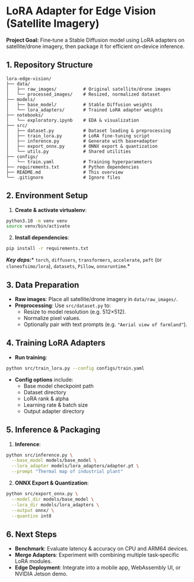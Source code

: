# LoRA Adapter for Edge Vision (Satellite Imagery)

**Project Goal:** Fine‑tune a Stable Diffusion model using LoRA adapters on satellite/drone imagery, then package it for efficient on‑device inference.

## 1. Repository Structure

```
lora-edge-vision/
├── data/
│   ├── raw_images/          # Original satellite/drone images
│   └── processed_images/    # Resized, normalized dataset
├── models/
│   ├── base_model/          # Stable Diffusion weights
│   └── lora_adapters/       # Trained LoRA adapter weights
├── notebooks/
│   └── exploratory.ipynb    # EDA & visualization
├── src/
│   ├── dataset.py           # Dataset loading & preprocessing
│   ├── train_lora.py        # LoRA fine‑tuning script
│   ├── inference.py         # Generate with base+adapter
│   ├── export_onnx.py       # ONNX export & quantization
│   └── utils.py             # Shared utilities
├── configs/
│   └── train.yaml           # Training hyperparameters
├── requirements.txt         # Python dependencies
├── README.md                # This overview
└── .gitignore               # Ignore files
```

## 2. Environment Setup

1. **Create & activate virtualenv**:

```bash
python3.10 -m venv venv
source venv/bin/activate
```

2. **Install dependencies**:

```bash
pip install -r requirements.txt
```

***Key deps:**** `torch`, `diffusers`, `transformers`, `accelerate`, `peft` (or `cloneofsimo/lora`), `datasets`, `Pillow`, `onnxruntime`.*

## 3. Data Preparation

* **Raw images**: Place all satellite/drone imagery in `data/raw_images/`.
* **Preprocessing**: Use `src/dataset.py` to:
   * Resize to model resolution (e.g. 512×512).
   * Normalize pixel values.
   * Optionally pair with text prompts (e.g. `"Aerial view of farmland"`).

## 4. Training LoRA Adapters

* **Run training**:

```bash
python src/train_lora.py --config configs/train.yaml
```

* **Config options** include:
   * Base model checkpoint path
   * Dataset directory
   * LoRA rank & alpha
   * Learning rate & batch size
   * Output adapter directory

## 5. Inference & Packaging

1. **Inference**:

```bash
python src/inference.py \
  --base_model models/base_model \
  --lora_adapter models/lora_adapters/adapter.pt \
  --prompt "Thermal map of industrial plant"
```

2. **ONNX Export & Quantization**:

```bash
python src/export_onnx.py \
  --model_dir models/base_model \
  --lora_dir models/lora_adapters \
  --output onnx/ \
  --quantize int8
```

## 6. Next Steps

* **Benchmark**: Evaluate latency & accuracy on CPU and ARM64 devices.
* **Merge Adapters**: Experiment with combining multiple task‑specific LoRA modules.
* **Edge Deployment**: Integrate into a mobile app, WebAssembly UI, or NVIDIA Jetson demo.
